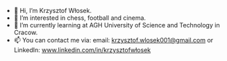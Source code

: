 - 👋 Hi, I’m Krzysztof Włosek.
- 👀 I’m interested in chess, football and cinema.
- 🌱 I’m currently learning at AGH University of Science and Technology in Cracow.
- 📫 You can contact me via: email: krzysztof.wlosek001@gmail.com or LinkedIn: www.linkedin.com/in/krzysztofwłosek


